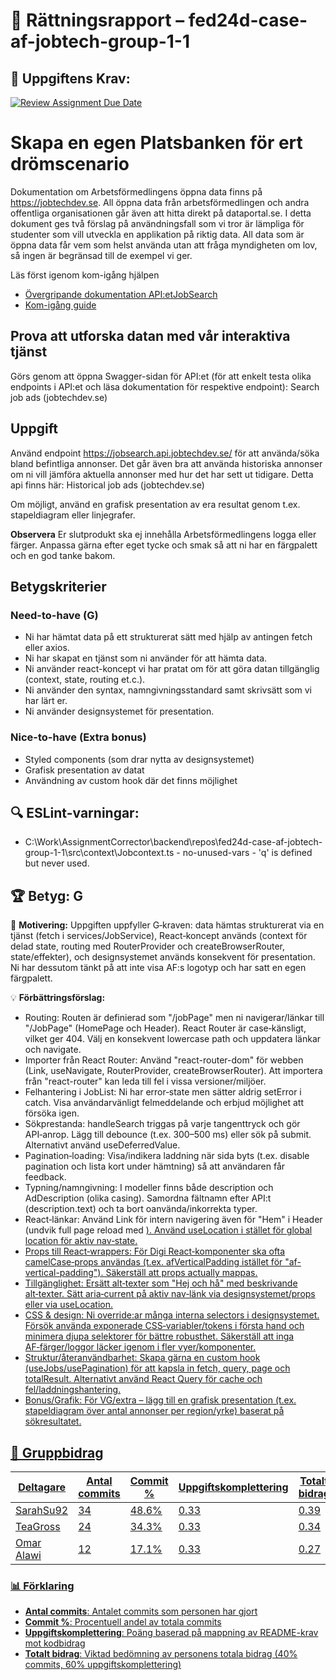 # 📌 Rättningsrapport – fed24d-case-af-jobtech-group-1-1

## 🎯 Uppgiftens Krav:
[![Review Assignment Due Date](https://classroom.github.com/assets/deadline-readme-button-22041afd0340ce965d47ae6ef1cefeee28c7c493a6346c4f15d667ab976d596c.svg)](https://classroom.github.com/a/6VsM7MHT)
# Skapa en egen Platsbanken för ert drömscenario 

Dokumentation om Arbetsförmedlingens öppna data finns på https://jobtechdev.se. All öppna data från arbetsförmedlingen och andra offentliga organisationen går även att hitta direkt på dataportal.se. 
I detta dokument ges två förslag på användningsfall som vi tror är lämpliga för studenter som vill utveckla en applikation på riktig data. All data som är öppna data får vem som helst använda utan att fråga myndigheten om lov, så ingen är begränsad till de exempel vi ger.

Läs först igenom kom-igång hjälpen 

-  [Övergripande dokumentation API:etJobSearch](https://jobtechdev.se/sv/components/jobsearch)
-  [Kom-igång guide](https://gitlab.com/arbetsformedlingen/education/education-api/-/blob/main/GETTING_STARTED.md)

## Prova att utforska datan med vår interaktiva tjänst 

Görs genom att öppna Swagger-sidan för API:et (för att enkelt testa olika endpoints i API:et och läsa dokumentation för respektive endpoint): Search job ads (jobtechdev.se) 

## Uppgift 

Använd endpoint https://jobsearch.api.jobtechdev.se/ för att använda/söka bland befintliga annonser. 
Det går även bra att använda historiska annonser om ni vill jämföra aktuella annonser med hur det har sett ut tidigare. Detta api finns här: Historical job ads (jobtechdev.se)

Om möjligt, använd en grafisk presentation av era resultat genom t.ex. stapeldiagram eller linjegrafer.

**Observera**
Er slutprodukt ska ej innehålla Arbetsförmedlingens logga eller färger. Anpassa gärna efter eget tycke och smak så att ni har en färgpalett och en god tanke bakom. 

## Betygskriterier 

### Need-to-have (G) 
- Ni har hämtat data på ett strukturerat sätt med hjälp av antingen fetch eller axios. 
- Ni har skapat en tjänst som ni använder för att hämta data. 
- Ni använder react-koncept vi har pratat om för att göra datan tillgänglig (context, state, routing et.c.). 
- Ni använder den syntax, namngivningsstandard samt skrivsätt som vi har lärt er.  
- Ni använder designsystemet för presentation. 

### Nice-to-have (Extra bonus) 
- Styled components (som drar nytta av designsystemet) 
- Grafisk presentation av datat 
- Användning av custom hook där det finns möjlighet

## 🔍 ESLint-varningar:
- C:\Work\AssignmentCorrector\backend\repos\fed24d-case-af-jobtech-group-1-1\src\context\Jobcontext.ts - no-unused-vars - 'q' is defined but never used.

## 🏆 **Betyg: G**
📌 **Motivering:** Uppgiften uppfyller G‑kraven: data hämtas strukturerat via en tjänst (fetch i services/JobService), React‑koncept används (context för delad state, routing med RouterProvider och createBrowserRouter, state/effekter), och designsystemet används konsekvent för presentation. Ni har dessutom tänkt på att inte visa AF:s logotyp och har satt en egen färgpalett.

💡 **Förbättringsförslag:**  
- Routing: Routen är definierad som "/jobPage" men ni navigerar/länkar till "/JobPage" (HomePage och Header). React Router är case‑känsligt, vilket ger 404. Välj en konsekvent lowercase path och uppdatera länkar och navigate.
- Importer från React Router: Använd "react-router-dom" för webben (Link, useNavigate, RouterProvider, createBrowserRouter). Att importera från "react-router" kan leda till fel i vissa versioner/miljöer.
- Felhantering i JobList: Ni har error‑state men sätter aldrig setError i catch. Visa användarvänligt felmeddelande och erbjud möjlighet att försöka igen.
- Sökprestanda: handleSearch triggas på varje tangenttryck och gör API‑anrop. Lägg till debounce (t.ex. 300–500 ms) eller sök på submit. Alternativt använd useDeferredValue.
- Pagination‑loading: Visa/indikera laddning när sida byts (t.ex. disable pagination och lista kort under hämtning) så att användaren får feedback.
- Typning/namngivning: I modeller finns både description och AdDescription (olika casing). Samordna fältnamn efter API:t (description.text) och ta bort oanvända/inkorrekta typer.
- React‑länkar: Använd Link för intern navigering även för "Hem" i Header (undvik full page reload med <a href="/">). Använd useLocation i stället för global location för aktiv nav‑state.
- Props till React‑wrappers: För Digi React‑komponenter ska ofta camelCase‑props användas (t.ex. afVerticalPadding istället för "af-vertical-padding"). Säkerställ att props actually mappas.
- Tillgänglighet: Ersätt alt‑texter som "Hej och hå" med beskrivande alt‑texter. Sätt aria‑current på aktiv nav‑länk via designsystemet/props eller via useLocation.
- CSS & design: Ni override:ar många interna selectors i designsystemet. Försök använda exponerade CSS‑variabler/tokens i första hand och minimera djupa selektorer för bättre robusthet. Säkerställ att inga AF‑färger/loggor läcker igenom i fler vyer/komponenter.
- Struktur/återanvändbarhet: Skapa gärna en custom hook (useJobs/usePagination) för att kapsla in fetch, query, page och totalResult. Alternativt använd React Query för cache och fel/laddningshantering.
- Bonus/Grafik: För VG/extra – lägg till en grafisk presentation (t.ex. stapeldiagram över antal annonser per region/yrke) baserat på sökresultatet.


## 👥 Gruppbidrag

| Deltagare | Antal commits | Commit % | Uppgiftskomplettering | Totalt bidrag |
| --------- | -------------- | -------- | ---------------------- | ------------- |
| SarahSu92 | 34 | 48.6% | 0.33 | 0.39 |
| TeaGross | 24 | 34.3% | 0.33 | 0.34 |
| Omar Alawi | 12 | 17.1% | 0.33 | 0.27 |


### 📊 Förklaring
- **Antal commits**: Antalet commits som personen har gjort
- **Commit %**: Procentuell andel av totala commits
- **Uppgiftskomplettering**: Poäng baserad på mappning av README-krav mot kodbidrag 
- **Totalt bidrag**: Viktad bedömning av personens totala bidrag (40% commits, 60% uppgiftskomplettering)

